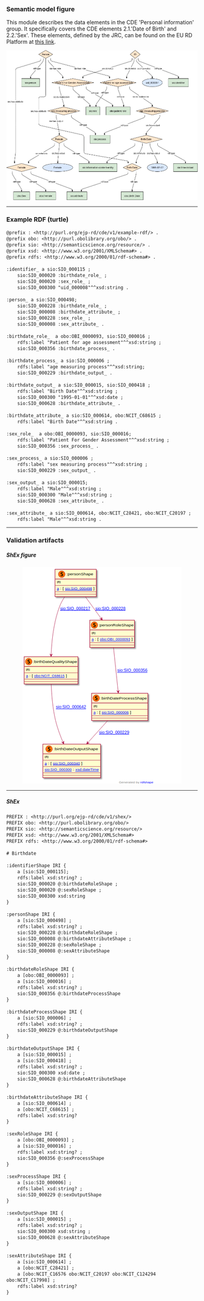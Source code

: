 ### Semantic model figure

This module describes the data elements in the CDE 'Personal information' group. It specifically covers the CDE elements 2.1.'Date of Birth' and 2.2.'Sex'. 
These elements, defined by the JRC, can be found on the EU RD Platform at [this link](https://eu-rd-platform.jrc.ec.europa.eu/sites/default/files/CDS/EU_RD_Platform_CDS_Final.pdf).

<p align="center">
    <a href="../images/rdf/2_Personal_information.png" target="_blank">
        <img src="../images/rdf/2_Personal_information.png">
    </a>
</p>


***

### Example RDF (turtle)

```ttl
@prefix : <http://purl.org/ejp-rd/cde/v1/example-rdf/> .
@prefix obo: <http://purl.obolibrary.org/obo/> .
@prefix sio: <http://semanticscience.org/resource/> .
@prefix xsd: <http://www.w3.org/2001/XMLSchema#> .
@prefix rdfs: <http://www.w3.org/2000/01/rdf-schema#> .

:identifier_ a sio:SIO_000115 ;
    sio:SIO_000020 :birthdate_role_ ;
    sio:SIO_000020 :sex_role_ ;
    sio:SIO_000300 "uid_000008"^^xsd:string .

:person_ a sio:SIO_000498;
    sio:SIO_000228 :birthdate_role_ ;
    sio:SIO_000008 :birthdate_attribute_ ;
    sio:SIO_000228 :sex_role_ ;
    sio:SIO_000008 :sex_attribute_ .

:birthdate_role_  a obo:OBI_0000093, sio:SIO_000016 ;
    rdfs:label "Patient for age assessment"^^xsd:string ;
    sio:SIO_000356 :birthdate_process_ .

:birthdate_process_ a sio:SIO_000006 ;
    rdfs:label "age measuring process"^^xsd:string;
    sio:SIO_000229 :birthdate_output_ .

:birthdate_output_ a sio:SIO_000015, sio:SIO_000418 ;
    rdfs:label "Birth Date"^^xsd:string ;
    sio:SIO_000300 "1995-01-01"^^xsd:date ;
    sio:SIO_000628 :birthdate_attribute_ .

:birthdate_attribute_ a sio:SIO_000614, obo:NCIT_C68615 ;
    rdfs:label "Birth Date"^^xsd:string .

:sex_role_  a obo:OBI_0000093, sio:SIO_000016;
    rdfs:label "Patient For Gender Assessment"^^xsd:string ;
    sio:SIO_000356 :sex_process_ .

:sex_process_ a sio:SIO_000006 ;
    rdfs:label "sex measuring process"^^xsd:string ;
    sio:SIO_000229 :sex_output_ .

:sex_output_ a sio:SIO_000015;
    rdfs:label "Male"^^xsd:string ;
    sio:SIO_000300 "Male"^^xsd:string ;
    sio:SIO_000628 :sex_attribute_ .

:sex_attribute_ a sio:SIO_000614, obo:NCIT_C28421, obo:NCIT_C20197 ;
    rdfs:label "Male"^^xsd:string .
```

***

### Validation artifacts 
##### ShEx figure

<p align="center">
    <a href="../images/shex/2_Personal_information_birthdate.png" target="_blank">
        <img src="../images/shex/2_Personal_information_birthdate.png">
    </a>
</p>

***


##### ShEx

```
PREFIX : <http://purl.org/ejp-rd/cde/v1/shex/>
PREFIX obo: <http://purl.obolibrary.org/obo/> 
PREFIX sio: <http://semanticscience.org/resource/>
PREFIX xsd: <http://www.w3.org/2001/XMLSchema#>
PREFIX rdfs: <http://www.w3.org/2000/01/rdf-schema#>

# Birthdate

:identifierShape IRI {
    a [sio:SIO_000115];
    rdfs:label xsd:string? ;
    sio:SIO_000020 @:birthdateRoleShape ;
    sio:SIO_000020 @:sexRoleShape ;
    sio:SIO_000300 xsd:string
}

:personShape IRI { 
    a [sio:SIO_000498] ;
    rdfs:label xsd:string? ;
    sio:SIO_000228 @:birthdateRoleShape ;
    sio:SIO_000008 @:birthdateAttributeShape ;
    sio:SIO_000228 @:sexRoleShape ;
    sio:SIO_000008 @:sexAttributeShape
}

:birthdateRoleShape IRI {
    a [obo:OBI_0000093] ;
    a [sio:SIO_000016] ;
    rdfs:label xsd:string? ;
    sio:SIO_000356 @:birthdateProcessShape
}

:birthdateProcessShape IRI {
    a [sio:SIO_000006] ;
    rdfs:label xsd:string? ;
    sio:SIO_000229 @:birthdateOutputShape
}

:birthdateOutputShape IRI {
    a [sio:SIO_000015] ;
    a [sio:SIO_000418] ;
    rdfs:label xsd:string? ;
    sio:SIO_000300 xsd:date ;
    sio:SIO_000628 @:birthdateAttributeShape
}

:birthdateAttributeShape IRI {
    a [sio:SIO_000614] ;
    a [obo:NCIT_C68615] ;
    rdfs:label xsd:string?
}

:sexRoleShape IRI {
    a [obo:OBI_0000093] ;
    a [sio:SIO_000016] ;
    rdfs:label xsd:string? ;
    sio:SIO_000356 @:sexProcessShape
}

:sexProcessShape IRI {
    a [sio:SIO_000006] ;
    rdfs:label xsd:string? ;
    sio:SIO_000229 @:sexOutputShape
}

:sexOutputShape IRI {
    a [sio:SIO_000015] ;
    rdfs:label xsd:string? ;
    sio:SIO_000300 xsd:string ;
    sio:SIO_000628 @:sexAttributeShape
}

:sexAttributeShape IRI {
    a [sio:SIO_000614] ;
    a [obo:NCIT_C28421] ;
    a [obo:NCIT_C16576 obo:NCIT_C20197 obo:NCIT_C124294 obo:NCIT_C17998] ;
    rdfs:label xsd:string? 
}
```


